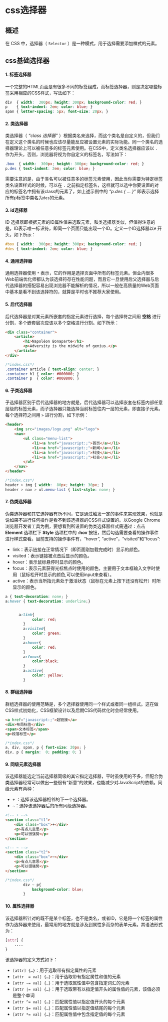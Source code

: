 # css选择器

## 概述

在 CSS 中，选择器（ `Selector` ）是一种模式，用于选择需要添加样式的元素。

## css基础选择器

#### 1. 标签选择器

一个完整的HTML页面是有很多不同的标签组成，而标签选择器，则是决定哪些标签采用相应的CSS样式，写法如下：

```css
div  { width:  300px; height: 300px; background-color: red; }
p    { text-indent: 2em; color: blue; }
span { letter-spacing: 5px; font-size: 20px; }
```

#### 2. 类选择器

类选择器（ *“class 选择器”* ）根据类名来选择，而这个类名是自定义的，但我们在定义这个类名的时候也应该尽量能反应被设置元素的实际功能。同一个类名的选择器理论上可以被任意多的标签元素使用。在CSS中，定义类名选择器应该以 `.` 作为开头，否则，浏览器将视为你自定义的标签名，写法如下：

```css
.box  { width:  300px; height: 300px; background-color: red; }
p.des { text-indent: 2em; color: blue; }
```

需要注意的是，由于类名可以被任意多的标签元素使用，因此当你需要为特定标签类名设置样式的时候，可以在 `.` 之前指定标签名，这样就可以选中你要设置的对应的标签名中拥有该class的元素了，如上述示例中的 *“p.des { … }”*  即表示选择所有p标签中类名为`des`的元素。

#### 3. id选择器

ID 选择器即根据元素的ID属性值来选取元素，和类选择器类似，但值得注意的是，ID表示唯一标识符，即同一个页面只能出现一个ID。定义一个ID选择器以`#` 开头，如下所示：

```css
#box { width:  300px; height: 300px; background-color: red; }
#des { text-indent: 2em; color: blue; }
```

#### 4. 通用选择器

通用选择器使用 `*`  表示，它的作用是选择页面中所有的标签元素。但业内很多Web前端优化师都认为该选择符存在性能问题，而且它一旦使用后父选择器与后代选择器的搭配容易出现浏览器不能解析的情况，所以一般在高质量的Web页面中基本是看不到该选择符的，就算是平时也不推荐大家使用。


#### 5. 后代选择器

后代选择器是对某元素所嵌套的指定元素进行选择，每个选择符之间用 **空格** 进行分割，多个嵌套层次应该以多个空格进行分割。如下所示：

```html
<div class="container">
    <article>
        <h1>Napoléon Bonaparte</h1>
        <p>Adversity is the midwife of genius.</p>
    </article>
</div>
```

```css
/*index.css*/
.container article { text-align: center; }
.container h1 { color: #000000; }
.container p  { color: #008800; }
```

#### 6. 子类选择器

子选择器区别于后代选择器的地方就是，后代选择器可以选择嵌套在标签内部任意层级的标签元素，而子选择器只能选择当前标签往内一层的元素，即直接子元素。每个选择符之间用 `>` 进行分割，如下示例：

```html
<header>
	<img src="images/logo.png" alt="logo">
	<nav>
		<ul class="menu-list">
			<li><a href="javascript:;">首页</a></li>
			<li><a href="javascript:;">新闻</a></li>
			<li><a href="javascript:;">科技</a></li>
			<li><a href="javascript:;">社会</a></li>
		</ul>
	</nav>
</header>
```

```css
/*index.css*/
header > img { width:  80px; height: 30px; }
header > nav > ul.menu-list { list-style: none; }
```
#### 7. 伪类选择器

伪类选择器和其它选择器有所不同，它是通过触发一定的事件来实现效果，也就是说如果不进行任何操作是看不到该选择器的CSS样式设置的。以Google Chrome浏览器开发者工具为例，要想看到所设置的伪类选择器样式需通过：点击 **Element** 选项栏下 **Style** 选项栏中的  **:hov** 按钮，然后勾选需要查看的操作事件进行样式查看。目前支持的操作事件有，“hover”, “active”，“visited”和“focus”:

- link：表示链接在正常情况下（即页面刚加载完成时）显示的颜色。
- visited：表示链接被点击后显示的颜色。
- hover：表示鼠标悬停时显示的颜色。
- focus：表示元素获得光标焦点时使用的颜色，主要用于文本框输入文字时使用（鼠标松开时显示的颜色,可以使用input来查看）。
- active：表示当所指元素处于激活状态（鼠标在元素上按下还没有松开）时所显示的颜色。


```css
a { text-decoration: none; }		
a:hover { text-decoration: underline;}


      a:link{
            color: red;
        }
        a:visited{
            color: green;
        }
        a:hover{
            color: red;
        }
        a:focus{
            color:black;
        }
        a:active{
            color: yellow;
        }
```


#### 8. 群组选择器

群组选择器的使用范畴是，多个选择器使用同一个样式或者同一组样式。这在做CSS样式初始化，CSS框架设计以及后期CSS代码优化时会经常使用。

```html
<a href="javascript:;">超链接</a>
<div>布局标签</div>
<span>文本标签</span>
<p>段落标签</p>
```

```css
/*index.css*/
a, div, span, p { font-size: 20px; }
div, p { margin:  0; padding: 0; }
```


#### 9. 同级元素选择器

该选择器能选定当前选择器同级的其它指定选择器，平时虽使用的不多，但配合伪类选择器经常可以做出一些很有“新意”的效果，也能减少对JavaScript的依赖。同级元素有两种：

- `+` ：选择该选择器相邻的下一个选择器。
- `~`：选择该选择器后的所有同级选择器。

```html
<!-- + -->
<section class="t1">
	<div class="box">+</div>
	<p>有点儿意思</p>
	<p>可以很强势</p>
</section>

<!-- ~ -->
<section class="t2">
	<div class="box">~</div>
	<p>有点儿意思</p>
	<p>可以很强势</p>
</section>
```

```css
/*index.css*/
        div ~ p{
            background-color: blue;
        }

```


#### 10. 属性选择器

该选择器所针对的既不是某个标签，也不是类名，或者ID，它是将一个标签的属性作为选择器来使用，最常用的地方就是涉及到属性多而杂的表单元素。其语法形式为：

```css
[attr] {
    ....
}
```

该选择器的定义方式如下：

- `[attr] {…}`：用于选取带有指定属性的元素
- `[attr  = val] {…}`：用于选取带有指定属性和值的元素
- `[attr ~= val] {…}`：用于选取属性值中包含指定词汇的元素
- `[attr |= val] {…}`：用于选取带有以指定值开头的属性值的元素，该值必须是整个单词
- `[attr ^= val] {…}`：匹配属性值以指定值开头的每个元素
- `[attr $= val] {…}`：匹配属性值以指定值结尾的每个元素
- `[attr *= val] {…}`：匹配属性值中包含指定值的每个元素




